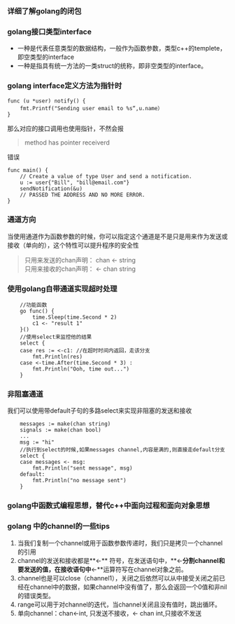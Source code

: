 ### 详细了解golang的闭包

### golang接口类型interface
+ 一种是代表任意类型的数据结构，一般作为函数参数，类型c++的templete，即空类型的interface
+ 一种是指具有统一方法的一类struct的统称，即非空类型的interface。

### golang interface定义方法为指针时
``` golang
func (u *user) notify() {   
    fmt.Printf("Sending user email to %s“,u.name）
}
```
那么对应的接口调用也使用指针，不然会报
>method has pointer receiverd

错误
``` golang
func main() {
    // Create a value of type User and send a notification.
    u := user{"Bill", "bill@email.com"}
    sendNotification(&u)
    // PASSED THE ADDRESS AND NO MORE ERROR.
}
```
### 通道方向
当使用通道作为函数参数的时候，你可以指定这个通道是不是只是用来作为发送或接收（单向的），这个特性可以提升程序的安全性
>只用来发送的chan声明： chan <- string   
>只用来接收的chan声明： <- chan string

### 使用golang自带通道实现超时处理
```golang
    //功能函数
    go func() {
        time.Sleep(time.Second * 2)
        c1 <- "result 1"
    }()
    //使用select来监控他的结果
    select {
    case res := <-c1: //在超时时间内返回，走该分支
        fmt.Println(res)
    case <-time.After(time.Second * 3) :
        fmt.Println("Ooh, time out...")
    }
```

### 非阻塞通道
我们可以使用带default子句的多路select来实现非阻塞的发送和接收
``` golang
    messages := make(chan string)
    signals := make(chan bool)
    ...
    msg := "hi"
    //执行到select的时候,如果messages channel,内容是满的,则直接走default分支
    select {
    case messages <- msg:
        fmt.Println("sent message", msg)
    default:
        fmt.Println("no message sent")
    }
```
### golang中函数式编程思想，替代c++中面向过程和面向对象思想

### golang 中的channel的一些tips
1. 当我们复制一个channel或用于函数参数传递时，我们只是拷贝一个channel的引用
2. channel的发送和接收都是**<-** 符号，在发送语句中，**<-**分割channel和要发送的值，在接收语句中**<-**运算符写在channel对象之前。
3. channel也是可以close（channel1），关闭之后依然可以从中接受关闭之前已经在channel中的数据，如果channel中没有值了，那么会返回一个0值和非nil的错误类型。
4. range可以用于对channel的迭代，当channel关闭且没有值时，跳出循环。
5. 单向channel：chan<-int, 只发送不接收，<- chan int,只接收不发送

